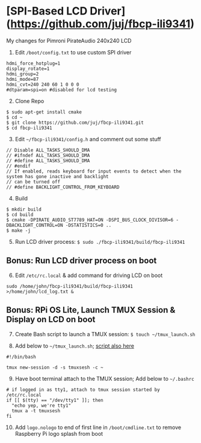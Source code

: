# [SPI-Based LCD Driver] (https://github.com/juj/fbcp-ili9341)
My changes for Pimroni PirateAudio 240x240 LCD

1. Edit `/boot/config.txt` to use custom SPI driver
```
hdmi_force_hotplug=1
display_rotate=1
hdmi_group=2
hdmi_mode=87
hdmi_cvt=240 240 60 1 0 0 0
#dtparam=spi=on #disabled for lcd testing
```

2. Clone Repo
```
$ sudo apt-get install cmake
$ cd ~
$ git clone https://github.com/juj/fbcp-ili9341.git
$ cd fbcp-ili9341
```

3. Edit `~/fbcp-ili9341/config.h` and comment out some stuff
```
// Disable ALL_TASKS_SHOULD_DMA
// #ifndef ALL_TASKS_SHOULD_DMA
// #define ALL_TASKS_SHOULD_DMA
// #endif
// If enabled, reads keyboard for input events to detect when the system has gone inactive and backlight
// can be turned off
// #define BACKLIGHT_CONTROL_FROM_KEYBOARD
```

4. Build 
```
$ mkdir build
$ cd build
$ cmake -DPIRATE_AUDIO_ST7789_HAT=ON -DSPI_BUS_CLOCK_DIVISOR=6 -DBACKLIGHT_CONTROL=ON -DSTATISTICS=0 ..
$ make -j
```

5. Run LCD driver process: `$ sudo ./fbcp-ili9341/build/fbcp-ili9341`

## Bonus: Run LCD driver process on boot

6. Edit `/etc/rc.local` & add command for driving LCD on boot
```
sudo /home/john/fbcp-ili9341/build/fbcp-ili9341 >/home/john/lcd_log.txt &
```

## Bonus: RPi OS Lite, Launch TMUX Session & Display on LCD on boot

7. Create Bash script to launch a TMUX session: `$ touch ~/tmux_launch.sh`

8. Add below to `~/tmux_launch.sh`;  [script also here](<./tmux_launch.sh>)
```
#!/bin/bash

tmux new-session -d -s tmuxsesh -c ~
```

9. Have boot terminal attach to the TMUX session; Add below to `~/.bashrc`
```
# if logged in as tty1, attach to tmux session started by /etc/rc.local
if [[ $(tty) == "/dev/tty1" ]]; then
  "echo yep, we're tty1"
  tmux a -t tmuxsesh
fi
```

10. Add `logo.nologo` to end of first line in `/boot/cmdline.txt` to remove Raspberry Pi logo splash from boot
